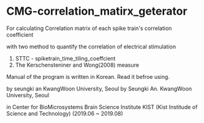 # CMG-correlation_matirx_geterator

For calculating Correlation matrix of each spike train's correlation coefficient

with two method to quantify the correlation of electrical stimulation
  1) STTC - spiketrain_time_tiling_coeffcient
  2) The Kerschensteniner and Wong(2008) measure
 
Manual of the program is written in Korean. Read it befroe using.

by seungki an
KwangWoon University, Seoul
by
Seungki An.
KwangWoon University, Seoul

in
Center for BioMicrosystems
Brain Science Institute
KIST (Kist Institude of Science and Technology)
(2019.06 ~ 2019.08)

